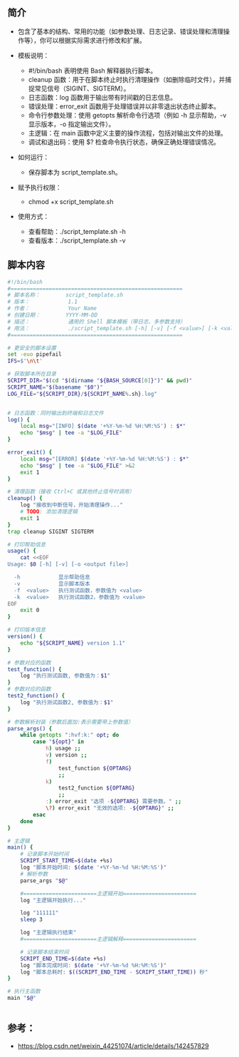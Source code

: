 ## 简介

- 包含了基本的结构、常用的功能（如参数处理、日志记录、错误处理和清理操作等），你可以根据实际需求进行修改和扩展。

- 模板说明：
	- #!/bin/bash 表明使用 Bash 解释器执行脚本。
	- cleanup 函数：用于在脚本终止时执行清理操作（如删除临时文件），并捕捉常见信号（SIGINT、SIGTERM）。
	- 日志函数：log 函数用于输出带有时间戳的日志信息。
	- 错误处理：error_exit 函数用于处理错误并以非零退出状态终止脚本。
	- 命令行参数处理：使用 getopts 解析命令行选项（例如 -h 显示帮助，-v 显示版本，-o 指定输出文件）。
	- 主逻辑：在 main 函数中定义主要的操作流程，包括对输出文件的处理。
	- 调试和退出码：使用 $? 检查命令执行状态，确保正确处理错误情况。

- 如何运行：
	- 保存脚本为 script_template.sh。
- 赋予执行权限：
	- chmod +x script_template.sh
- 使用方式：
	- 查看帮助：./script_template.sh -h
	- 查看版本：./script_template.sh -v

## 脚本内容

```bash
#!/bin/bash
#======================================================
# 脚本名称：        script_template.sh
# 版本：            1.1
# 作者：            Your Name
# 创建日期：        YYYY-MM-DD
# 描述：            通用的 Shell 脚本模板（带日志、多参数支持）
# 用法：            ./script_template.sh [-h] [-v] [-f <value>] [-k <value>]
#======================================================

# 更安全的脚本设置
set -euo pipefail
IFS=$'\n\t'

# 获取脚本所在目录
SCRIPT_DIR="$(cd "$(dirname "${BASH_SOURCE[0]}")" && pwd)"
SCRIPT_NAME="$(basename "$0")"
LOG_FILE="${SCRIPT_DIR}/${SCRIPT_NAME%.sh}.log"


# 日志函数：同时输出到终端和日志文件
log() {
    local msg="[INFO] $(date '+%Y-%m-%d %H:%M:%S') : $*"
    echo "$msg" | tee -a "$LOG_FILE"
}

error_exit() {
    local msg="[ERROR] $(date '+%Y-%m-%d %H:%M:%S') : $*"
    echo "$msg" | tee -a "$LOG_FILE" >&2
    exit 1
}

# 清理函数（接收 Ctrl+C 或其他终止信号时调用）
cleanup() {
    log "接收到中断信号，开始清理操作..."
    # TODO: 添加清理逻辑
    exit 1
}
trap cleanup SIGINT SIGTERM

# 打印帮助信息
usage() {
    cat <<EOF
Usage: $0 [-h] [-v] [-o <output file>]

  -h            显示帮助信息
  -v            显示脚本版本
  -f  <value>   执行测试函数，参数值为 <value>
  -k  <value>   执行测试函数2，参数值为 <value>
EOF
    exit 0
}

# 打印版本信息
version() {
    echo "${SCRIPT_NAME} version 1.1"
}

# 参数对应的函数
test_function() {
    log "执行测试函数, 参数值为：$1"
}
# 参数对应的函数
test2_function() {
    log "执行测试函数2, 参数值为：$1"
}

# 参数解析封装（参数后面加:表示需要带上参数值）
parse_args() {
    while getopts ":hvf:k:" opt; do
        case "${opt}" in
            h) usage ;;
            v) version ;;
            f) 
                test_function ${OPTARG}
                ;;
            k) 
                test2_function ${OPTARG}
                ;;
            :) error_exit "选项 -${OPTARG} 需要参数。" ;;
            \?) error_exit "无效的选项: -${OPTARG}" ;;
        esac
    done
}

# 主逻辑
main() {
    # 记录脚本开始时间
    SCRIPT_START_TIME=$(date +%s)
    log "脚本开始时间: $(date '+%Y-%m-%d %H:%M:%S')"
    # 解析参数
    parse_args "$@"

    #=======================主逻辑开始=======================
    log "主逻辑开始执行..."

    log "111111"
    sleep 3

    log "主逻辑执行结束"
    #=======================主逻辑解释=======================

    # 记录脚本结束时间
    SCRIPT_END_TIME=$(date +%s)
    log "脚本完成时间: $(date '+%Y-%m-%d %H:%M:%S')"
    log "脚本总耗时: $((SCRIPT_END_TIME - SCRIPT_START_TIME)) 秒"
}

# 执行主函数
main "$@"



```


## 参考：
- https://blog.csdn.net/weixin_44251074/article/details/142457829